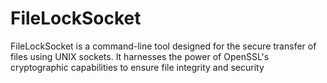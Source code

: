 # FileLockSocket
FileLockSocket is a command-line tool designed for the secure transfer of files using UNIX sockets. It harnesses the power of OpenSSL's cryptographic capabilities to ensure file integrity and security

